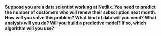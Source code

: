 **Suppose you are a data scientist working at Netflix. You need to predict the number of customers who will renew their subscription next month. How will you solve this problem? What kind of data will you need? What analysis will you do? Will you build a predictive model? If so, which algorithm will you use?**
